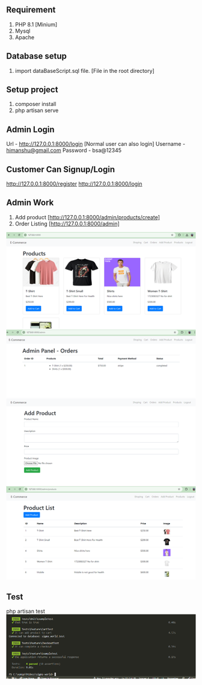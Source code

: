 ## Requirement
1. PHP 8.1 [Minium]
2. Mysql
3. Apache

## Database setup
1. import dataBaseScript.sql file. [File in the root directory]

## Setup project
1. composer install
2. php artisan serve

## Admin Login
Url - http://127.0.0.1:8000/login   [Normal user can also login]
Username - himanshu@gmail.com
Password - bsa@12345

## Customer Can Signup/Login
http://127.0.0.1:8000/register
http://127.0.0.1:8000/login

## Admin Work
1. Add product [http://127.0.0.1:8000/admin/products/create]
2. Order Listing [http://127.0.0.1:8000/admin]

![alt text](image.png)
![alt text](image-1.png)
![alt text](image-2.png)
![alt text](image-3.png)





 ## Test
 php artisan test
 ![alt text](image-4.png)
